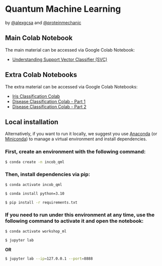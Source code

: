 # Quantum Machine Learning

by [@alexgcsa](https://twitter.com/alexgcsa) and [@proteinmechanic](https://twitter.com/proteinmechanic)


## Main Colab Notebook
The main material can be accessed via Google Colab Notebook:
- [Understanding Support Vector Classifier (SVC)](https://colab.research.google.com/github/alexgcsa/incob2023/blob/master/SVC.ipynb)





## Extra Colab Notebooks

The extra material can be accessed via Google Colab Notebooks:
- [Iris Classification Colab](https://colab.research.google.com/github/alexgcsa/incob2023/blob/master/iris.ipynb)
- [Disease Classification Colab - Part 1](https://colab.research.google.com/github/alexgcsa/incob2023/blob/master/qmlw_extra_p1.ipynb)
- [Disease Classification Colab - Part 2](https://colab.research.google.com/github/alexgcsa/incob2023/blob/master/qmlw_extra_p2.ipynb)


## Local installation

Alternatively, if you want to run it locally, we suggest you use [Anaconda](https://docs.anaconda.com/free/anaconda/install/) (or [Miniconda](https://docs.conda.io/en/latest/miniconda.html)) to manage a virtual environment and install dependencies.


### First, create an environment with the following command:

```bash
$ conda create -n incob_qml
```

### Then, install dependencies via pip:


```bash
$ conda activate incob_qml

$ conda install python=3.10

$ pip install -r requirements.txt
```

### If you need to run under this environment at any time, use the following command to activate it and open the notebook:

```bash
$ conda activate workshop_ml

$ jupyter lab
```
**OR**
```bash
$ jupyter lab --ip=127.0.0.1 --port=8888
```


